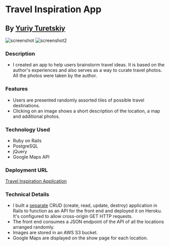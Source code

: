 # Travel Inspiration App
## By [Yuriy Turetskiy](https://www.yuriyturetskiy.com)

![screenshot](https://s3-us-west-2.amazonaws.com/yuriy-site/travel-app.png)
![screenshot2](https://s3-us-west-2.amazonaws.com/yuriy-site/travel-app2.png)

### Description
+ I created an app to help users brainstorm travel ideas.  It is based on the author's experiences and also serves as a way to curate travel photos.  All the photos were taken by the author. 

### Features
+ Users are presented randomly assorted tiles of possible travel destinations.
+ Clicking on an image shows a short description of the location, a map and additional photos.

### Technology Used
+ Ruby on Rails
+ PostgreSQL
+ jQuery
+ Google Maps API

### Deployment URL
[Travel Inspiration Application](https://www.yuriyturetskiy.com/travel)

### Technical Details
+ I built a [separate](https://github.com/yuriyt2/travel-api) CRUD (create, read, update, destroy) application in Rails to function as an API for the front end and deployed it on Heroku.  It's configured to allow cross-origin GET HTTP requests.
+ The front end consumes a JSON endpoint of the API of all the locations arranged randomly.
+ Images are stored in an AWS S3 bucket.
+ Google Maps are displayed on the show page for each location.
